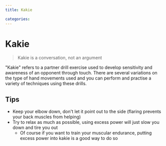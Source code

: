 ```yaml
---
title: Kakie

categories:
---
```


# Kakie

> Kakie is a conversation, not an argument

"Kakie" refers to a partner drill exercise used to develop sensitivity and awareness of an opponent through touch. There are several variations on the type of hand movements used and you can perform and practise a variety of techniques using these drills.

<Wiki-Video url="https://www.youtube.com/watch?v=AtsfUTZIrWQ" />

<Wiki-Video url="https://www.youtube.com/watch?v=QrfEuwc8OwU" />

## Tips

- Keep your elbow down, don't let it point out to the side (flaring prevents your back muscles from helping)
- Try to relax as much as possible, using excess power will just slow you down and tire you out
  - Of course if you want to train your muscular endurance, putting excess power into kakie is a good way to do so
